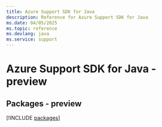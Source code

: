 ```yaml
---
title: Azure Support SDK for Java
description: Reference for Azure Support SDK for Java
ms.date: 04/05/2025
ms.topic: reference
ms.devlang: java
ms.service: support
---
```

# Azure Support SDK for Java - preview
## Packages - preview
[!INCLUDE [packages](support-index.md)]